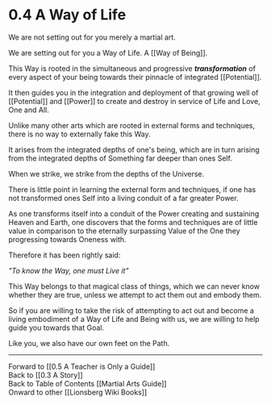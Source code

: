 # 0.4 A Way of Life

We are not setting out for you merely a martial art. 

We are setting out for you a Way of Life. A [[Way of Being]]. 

This Way is rooted in the simultaneous and progressive ***transformation*** of every aspect of your being towards their pinnacle of integrated [[Potential]]. 

It then guides you in the integration and deployment of that growing well of [[Potential]] and [[Power]] to create and destroy in service of Life and Love, One and All. 

Unlike many other arts which are rooted in external forms and techniques, there is no way to externally fake this Way. 

It arises from the integrated depths of one's being, which are in turn arising from the integrated depths of Something far deeper than ones Self. 

When we strike, we strike from the depths of the Universe. 

There is little point in learning the external form and techniques, if one has not transformed ones Self into a living conduit of a far greater Power. 

As one transforms itself into a conduit of the Power creating and sustaining Heaven and Earth, one discovers that the forms and techniques are of little value in comparison to the eternally surpassing Value of the One they progressing towards Oneness with. 

Therefore it has been rightly said: 

_"To know the Way, one must Live it"_

This Way belongs to that magical class of things, which we can never know whether they are true, unless we attempt to act them out and embody them. 

So if you are willing to take the risk of attempting to act out and become a living embodiment of a Way of Life and Being with us, we are willing to help guide you towards that Goal. 

Like you, we also have our own feet on the Path. 

____
Forward to [[0.5 A Teacher is Only a Guide]]  
Back to [[0.3 A Story]]  
Back to Table of Contents [[Martial Arts Guide]]  
Onward to other [[Lionsberg Wiki Books]]  
